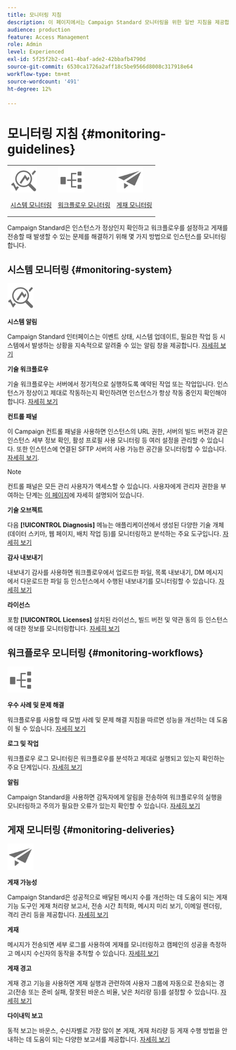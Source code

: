 ```yaml
---
title: 모니터링 지침
description: 이 페이지에서는 Campaign Standard 모니터링을 위한 일반 지침을 제공합니다
audience: production
feature: Access Management
role: Admin
level: Experienced
exl-id: 5f25f2b2-ca41-4baf-ade2-42bbafb4790d
source-git-commit: 6530ca1726a2aff18c5be9566d8008c317918e64
workflow-type: tm+mt
source-wordcount: '491'
ht-degree: 12%

---
```


# 모니터링 지침 {#monitoring-guidelines}

<table>
<tr><td><img src="assets/do-not-localize/icon_system.svg" width="60px"><p><a href="#monitoring-system">시스템 모니터링</a></p></td>
<td><img src="assets/do-not-localize/icon_workflows.svg" width="60px"><p><a href="#moniroting-workflows">워크플로우 모니터링</a></p></td>
<td><img src="assets/do-not-localize/icon_send.svg" width="60px"><p><a href="#monitoring-deliveries">게재 모니터링</a></p></td></tr>
</table>

Campaign Standard은 인스턴스가 정상인지 확인하고 워크플로우를 설정하고 게재를 전송할 때 발생할 수 있는 문제를 해결하기 위해 몇 가지 방법으로 인스턴스를 모니터링합니다.

## 시스템 모니터링 {#monitoring-system}

<img src="assets/do-not-localize/icon_system.svg" width="60px">

**시스템 알림**

Campaign Standard 인터페이스는 이벤트 상태, 시스템 업데이트, 필요한 작업 등 시스템에서 발생하는 상황을 지속적으로 알려줄 수 있는 알림 창을 제공합니다. [자세히 보기](../../start/using/interface-description.md#top-bar)


**기술 워크플로우**

기술 워크플로우는 서버에서 정기적으로 실행하도록 예약된 작업 또는 작업입니다. 인스턴스가 정상이고 제대로 작동하는지 확인하려면 인스턴스가 항상 작동 중인지 확인해야 합니다. [자세히 보기](../../administration/using/technical-workflows.md)

**컨트롤 패널**

이 Campaign 컨트롤 패널을 사용하면 인스턴스의 URL 권한, 서버의 빌드 버전과 같은 인스턴스 세부 정보 확인, 활성 프로필 사용 모니터링 등 여러 설정을 관리할 수 있습니다. 또한 인스턴스에 연결된 SFTP 서버의 사용 가능한 공간을 모니터링할 수 있습니다. [자세히 보기](https://experienceleague.adobe.com/docs/control-panel/using/control-panel-home.html?lang=ko).

>[!NOTE]
>
>컨트롤 패널은 모든 관리 사용자가 액세스할 수 있습니다. 사용자에게 관리자 권한을 부여하는 단계는 [이 페이지](https://experienceleague.adobe.com/docs/control-panel/using/discover-control-panel/managing-permissions.html?lang=ko#discover-control-panel)에 자세히 설명되어 있습니다.

**기술 오브젝트**

다음 **[!UICONTROL Diagnosis]** 메뉴는 애플리케이션에서 생성된 다양한 기술 개체(데이터 스키마, 웹 페이지, 배치 작업 등)를 모니터링하고 분석하는 주요 도구입니다. [자세히 보기](../../developing/using/monitoring-data-model-changes.md)

**감사 내보내기**

내보내기 감사를 사용하면 워크플로우에서 업로드한 파일, 목록 내보내기, DM 메시지에서 다운로드한 파일 등 인스턴스에서 수행된 내보내기를 모니터링할 수 있습니다.
[자세히 보기](../../administration/using/auditing-export-logs.md)

**라이선스**

포함 **[!UICONTROL Licenses]** 설치된 라이선스, 빌드 버전 및 약관 동의 등 인스턴스에 대한 정보를 모니터링합니다.
[자세히 보기](../../administration/using/licenses.md)

## 워크플로우 모니터링 {#monitoring-workflows}

<img src="assets/do-not-localize/icon_workflows.svg" width="60px">

**우수 사례 및 문제 해결**

워크플로우를 사용할 때 모범 사례 및 문제 해결 지침을 따르면 성능을 개선하는 데 도움이 될 수 있습니다.
[자세히 보기](../../automating/using/best-practices-workflows.md)

**로그 및 작업**

워크플로우 로그 모니터링은 워크플로우를 분석하고 제대로 실행되고 있는지 확인하는 주요 단계입니다.
[자세히 보기](../../automating/using/monitoring-workflow-execution.md#workflow-log-and-tasks)

**알림**

Campaign Standard을 사용하면 감독자에게 알림을 전송하여 워크플로우의 실행을 모니터링하고 주의가 필요한 오류가 있는지 확인할 수 있습니다.
[자세히 보기](../../automating/using/monitoring-workflow-execution.md#error-management)

## 게재 모니터링 {#monitoring-deliveries}

<img src="assets/do-not-localize/icon_send.svg" width="60px">

**게재 가능성**

Campaign Standard은 성공적으로 배달된 메시지 수를 개선하는 데 도움이 되는 게재 기능 도구인 게재 처리량 보고서, 전송 시간 최적화, 메시지 미리 보기, 이메일 렌더링, 격리 관리 등을 제공합니다.
[자세히 보기](../../sending/using/about-deliverability.md)

**게재**

메시지가 전송되면 세부 로그를 사용하여 게재를 모니터링하고 캠페인의 성공을 측정하고 메시지 수신자의 동작을 추적할 수 있습니다.
[자세히 보기](../../sending/using/monitoring-a-delivery.md)

**게재 경고**

게재 경고 기능을 사용하면 게재 실행과 관련하여 사용자 그룹에 자동으로 전송되는 경고(전송 또는 준비 실패, 잘못된 바운스 비율, 낮은 처리량 등)를 설정할 수 있습니다.
[자세히 보기](../../sending/using/receiving-alerts-when-failures-happen.md)

**다이내믹 보고**

동적 보고는 바운스, 수신자별로 가장 많이 본 게재, 게재 처리량 등 게재 수행 방법을 안내하는 데 도움이 되는 다양한 보고서를 제공합니다.
[자세히 보기](../../reporting/using/about-dynamic-reports.md)
